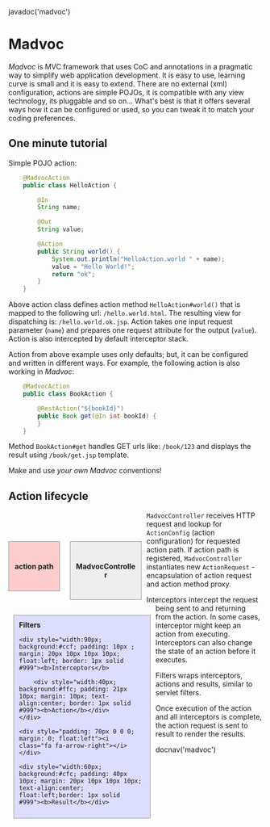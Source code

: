 <js>javadoc('madvoc')</js>

# Madvoc

*Madvoc* is MVC framework that uses CoC and annotations in a pragmatic
way to simplify web application development. It is easy to use, learning
curve is small and it is easy to extend. There are no external (xml)
configuration, actions are simple POJOs, it is compatible with any view
technology, its pluggable and so on... What's best is that it offers
several ways how it can be configured or used, so you can tweak it
to match your coding preferences.

## One minute tutorial

Simple POJO action:

~~~~~ java
    @MadvocAction
    public class HelloAction {

    	@In
    	String name;

    	@Out
    	String value;

    	@Action
    	public String world() {
    		System.out.println("HelloAction.world " + name);
    		value = "Hello World!";
    		return "ok";
    	}
    }
~~~~~

Above action class defines action method `HelloAction#world()` that is
mapped to the following url: `/hello.world.html`. The resulting view for
dispatching is: `/hello.world.ok.jsp`. Action takes one input request
parameter (`name`) and prepares one request attribute for the output
(`value`). Action is also intercepted by default interceptor stack.

Action from above example uses only defaults; but, it can be
configured and written in different ways. For example, the following action
is also working in *Madvoc*:

~~~~~ java
    @MadvocAction
    public class BookAction {

        @RestAction("${bookId}")
        public Book get(@In int bookId) {
        }
    }
~~~~~

Method `BookAction#get` handles GET urls like: `/book/123` and displays
the result using `/book/get.jsp` template.

Make and use _your own_ *Madvoc* conventions!

## Action lifecycle

<div class="clearfix">

<div style="width:80px; background:#fcc; padding: 40px 10px; margin: 60px 10px 10px 0; text-align:center; float:left;border: 1px solid #999"><b>action path</b></div>

<div style="padding: 100px 0 0 0; margin: 0; float:left"><i class="fa fa-arrow-right"></i></div>

<div style="width:120px; background:#eee; padding: 40px 10px; margin: 60px 10px 10px 10px; text-align:center; float:left;border: 1px solid #999"><b>MadvocController</b></div>

<div style="padding: 100px 0 0 0; margin: 0; float:left"><i class="fa fa-arrow-right"></i></div>

<div style="width:250px; background:#ddf; padding: 10px ; margin: 20px 10px 10px 10px; float:left; border: 1px solid #999"><div><b>Filters</b></div>

    <div style="width:90px; background:#ccf; padding: 10px ; margin: 20px 10px 10px 10px; float:left; border: 1px solid #999"><b>Interceptors</b>

        <div style="width:40px; background:#ffc; padding: 21px 10px; margin: 10px; text-align:center; border: 1px solid #999"><b>Action</b></div>
    </div>

    <div style="padding: 70px 0 0 0; margin: 0; float:left"><i class="fa fa-arrow-right"></i></div>

    <div style="width:60px; background:#cfc; padding: 40px 10px; margin: 20px 10px 10px 10px; text-align:center; float:left;border: 1px solid #999"><b>Result</b></div>
</div>

</div>

`MadvocController` receives HTTP request and lookup for `ActionConfig`
(action configuration) for requested action path. If action path is
registered, `MadvocController` instantiates new `ActionRequest` -
encapsulation of action request and action method proxy.

Interceptors intercept the request being sent to and returning from the
action. In some cases, interceptor might keep an action from executing.
Interceptors can also change the state of an action before it executes.

Filters wraps interceptors, actions and results, similar to servlet filters.

Once execution of the action and all interceptors is complete, the
action request is sent to result to render the results.

<js>docnav('madvoc')</js>